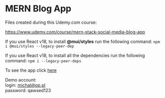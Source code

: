 # MERN Blog App

Files created during this Udemy.com course:

<https://www.udemy.com/course/mern-stack-social-media-blog-app>

If you use React v18, to install **@mui/styles** run the following command: `npm i @mui/styles --legacy-peer-dep`

If you use React v18, to install all the dependencies run the following command: `npm i --legacy-peer-deps`

To see the app click [here](https://mern-node-react-blog-app.herokuapp.com/)

Demo account: <br />login: michal@op.pl <br />password: qawsed123
